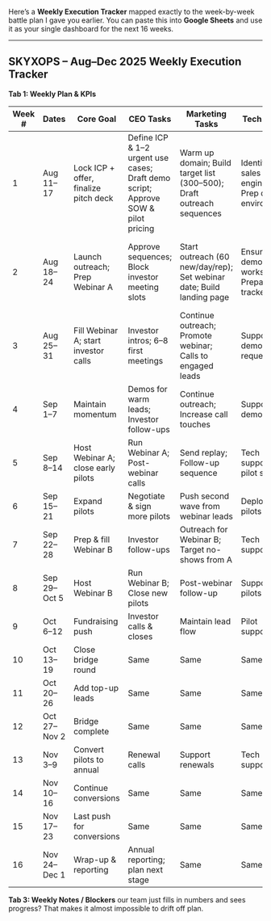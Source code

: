 Here’s a **Weekly Execution Tracker** mapped exactly to the week-by-week battle plan I gave you earlier.
You can paste this into **Google Sheets** and use it as your single dashboard for the next 16 weeks.

---

## **SKYXOPS – Aug–Dec 2025 Weekly Execution Tracker**

**Tab 1: Weekly Plan & KPIs**

| Week # | Dates        | Core Goal                             | CEO Tasks                                                                         | Marketing Tasks                                                       | Tech Tasks                                     | Fundraising Tasks            | KPI Targets                                        |
| ------ | ------------ | ------------------------------------- | --------------------------------------------------------------------------------- | --------------------------------------------------------------------- | ---------------------------------------------- | ---------------------------- | -------------------------------------------------- |
| 1      | Aug 11–17    | Lock ICP + offer, finalize pitch deck | Define ICP & 1–2 urgent use cases; Draft demo script; Approve SOW & pilot pricing | Warm up domain; Build target list (300–500); Draft outreach sequences | Identify sales engineer; Prep demo environment | N/A                          | ICP defined; SOW ready; 150 leads queued           |
| 2      | Aug 18–24    | Launch outreach; Prep Webinar A       | Approve sequences; Block investor meeting slots                                   | Start outreach (60 new/day/rep); Set webinar date; Build landing page | Ensure tech demo works; Prepare KPI tracker    | Finish deck; Mentor feedback | 300 leads in sequence; 20+ webinar regs; Deck done |
| 3      | Aug 25–31    | Fill Webinar A; start investor calls  | Investor intros; 6–8 first meetings                                               | Continue outreach; Promote webinar; Calls to engaged leads            | Support demo requests                          | 12 investor 1st calls booked | 60+ webinar regs; 8 investor calls booked          |
| 4      | Sep 1–7      | Maintain momentum                     | Demos for warm leads; Investor follow-ups                                         | Continue outreach; Increase call touches                              | Support demos                                  | Soft-circle \$50k+           | 100 webinar regs; 1 pilot verbal                   |
| 5      | Sep 8–14     | Host Webinar A; close early pilots    | Run Webinar A; Post-webinar calls                                                 | Send replay; Follow-up sequence                                       | Tech support for pilot setup                   | Update deck with traction    | ≥40% attendance; 2 pilots signed                   |
| 6      | Sep 15–21    | Expand pilots                         | Negotiate & sign more pilots                                                      | Push second wave from webinar leads                                   | Deploy pilots                                  | Soft-circle \$150k+          | 4 pilots signed total                              |
| 7      | Sep 22–28    | Prep & fill Webinar B                 | Investor follow-ups                                                               | Outreach for Webinar B; Target no-shows from A                        | Tech support                                   | \$200k+ soft-circled         | 60+ regs for Webinar B                             |
| 8      | Sep 29–Oct 5 | Host Webinar B                        | Run Webinar B; Close new pilots                                                   | Post-webinar follow-up                                                | Support pilots                                 | \$300k+ soft-circled         | 5+ pilots signed total                             |
| 9      | Oct 6–12     | Fundraising push                      | Investor calls & closes                                                           | Maintain lead flow                                                    | Pilot support                                  | \$400k+ closed               | 6 pilots signed                                    |
| 10     | Oct 13–19    | Close bridge round                    | Same                                                                              | Same                                                                  | Same                                           | \$500k+ closed               | 8 pilots running                                   |
| 11     | Oct 20–26    | Add top-up leads                      | Same                                                                              | Same                                                                  | Same                                           | \$600k+ closed               | 8+ pilots running                                  |
| 12     | Oct 27–Nov 2 | Bridge complete                       | Same                                                                              | Same                                                                  | Same                                           | \$700k closed                | 8+ pilots                                          |
| 13     | Nov 3–9      | Convert pilots to annual              | Renewal calls                                                                     | Support renewals                                                      | Tech support                                   | N/A                          | ≥3 conversions                                     |
| 14     | Nov 10–16    | Continue conversions                  | Same                                                                              | Same                                                                  | Same                                           | N/A                          | ≥4 conversions                                     |
| 15     | Nov 17–23    | Last push for conversions             | Same                                                                              | Same                                                                  | Same                                           | N/A                          | ≥5 conversions                                     |
| 16     | Nov 24–Dec 1 | Wrap-up & reporting                   | Annual reporting; plan next stage                                                 | Same                                                                  | Same                                           | N/A                          | ≥6 conversions                                     |


**Tab 3: Weekly Notes / Blockers**
our team just fills in numbers and sees progress? That makes it almost impossible to drift off plan.
